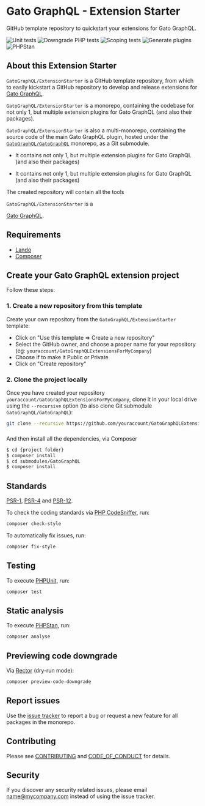 # Gato GraphQL - Extension Starter

GitHub template repository to quickstart your extensions for Gato GraphQL.

![Unit tests](https://github.com/GatoGraphQL/ExtensionStarter/actions/workflows/unit_tests.yml/badge.svg)
![Downgrade PHP tests](https://github.com/GatoGraphQL/ExtensionStarter/actions/workflows/downgrade_php_tests.yml/badge.svg)
![Scoping tests](https://github.com/GatoGraphQL/ExtensionStarter/actions/workflows/scoping_tests.yml/badge.svg)
![Generate plugins](https://github.com/GatoGraphQL/ExtensionStarter/actions/workflows/generate_plugins.yml/badge.svg)
![PHPStan](https://github.com/GatoGraphQL/ExtensionStarter/actions/workflows/phpstan.yml/badge.svg)

<!--
@gatographql-project-info

Show a badge for the integration tests against InstaWP

@gatographql-project-action-maybe-required

If these tests are enabled, add the badge code:

![Integration tests](https://github.com/GatoGraphQL/ExtensionStarter/actions/workflows/integration_tests.yml/badge.svg)
-->

## About this Extension Starter

`GatoGraphQL/ExtensionStarter` is a GitHub template repository, from which to easily kickstart a GitHub repository to develop and release extensions for [Gato GraphQL](https://gatographql.com).

`GatoGraphQL/ExtensionStarter` is a monorepo, containing the codebase for not only 1, but multiple extension plugins for Gato GraphQL (and also their packages).

`GatoGraphQL/ExtensionStarter` is also a multi-monorepo, containing the source code of the main Gato GraphQL plugin, hosted under the [`GatoGraphQL/GatoGraphQL`](https://github.com/GatoGraphQL/GatoGraphQL) monorepo, as a Git submodule.

- It contains not only 1, but multiple extension plugins for Gato GraphQL (and also their packages)

- It contains not only 1, but multiple extension plugins for Gato GraphQL (and also their packages)

The created repository will contain all the tools 

`GatoGraphQL/ExtensionStarter` is a 

[Gato GraphQL](https://github.com/GatoGraphQL/GatoGraphQL).

## Requirements

- [Lando](https://lando.dev/)
- [Composer](https://getcomposer.org/)

## Create your Gato GraphQL extension project

Follow these steps:

### 1. Create a new repository from this template

Create your own repository from the `GatoGraphQL/ExtensionStarter` template:

- Click on "Use this template => Create a new repository"
- Select the GitHub owner, and choose a proper name for your repository (eg: `youraccount/GatoGraphQLExtensionsForMyCompany`)
- Choose if to make it Public or Private
- Click on "Create repository"

### 2. Clone the project locally

Once you have created your repository `youraccount/GatoGraphQLExtensionsForMyCompany`, clone it in your local drive using the `--recursive` option (to also clone Git submodule `GatoGraphQL/GatoGraphQL`):

```bash
git clone --recursive https://github.com/youraccount/GatoGraphQLExtensionsForMyCompany
```

### 

And then install all the dependencies, via Composer

```bash
$ cd {project folder}
$ composer install
$ cd submodules/GatoGraphQL
$ composer install
```

## Standards

[PSR-1](https://www.php-fig.org/psr/psr-1), [PSR-4](https://www.php-fig.org/psr/psr-4) and [PSR-12](https://www.php-fig.org/psr/psr-12).

To check the coding standards via [PHP CodeSniffer](https://github.com/squizlabs/PHP_CodeSniffer), run:

``` bash
composer check-style
```

To automatically fix issues, run:

``` bash
composer fix-style
```

## Testing

To execute [PHPUnit](https://phpunit.de/), run:

``` bash
composer test
```

## Static analysis

To execute [PHPStan](https://github.com/phpstan/phpstan), run:

``` bash
composer analyse
```

## Previewing code downgrade

Via [Rector](https://github.com/rectorphp/rector) (dry-run mode):

```bash
composer preview-code-downgrade
```

## Report issues

Use the [issue tracker](https://github.com/GatoGraphQL/ExtensionStarter/issues) to report a bug or request a new feature for all packages in the monorepo.

## Contributing

Please see [CONTRIBUTING](CONTRIBUTING.md) and [CODE_OF_CONDUCT](CODE_OF_CONDUCT.md) for details.

## Security

If you discover any security related issues, please email name@mycompany.com instead of using the issue tracker.
